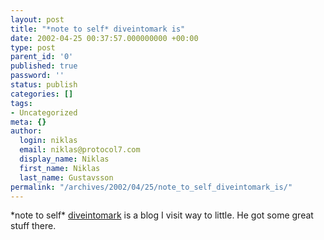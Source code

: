 ```yaml
---
layout: post
title: "*note to self* diveintomark is"
date: 2002-04-25 00:37:57.000000000 +00:00
type: post
parent_id: '0'
published: true
password: ''
status: publish
categories: []
tags:
- Uncategorized
meta: {}
author:
  login: niklas
  email: niklas@protocol7.com
  display_name: Niklas
  first_name: Niklas
  last_name: Gustavsson
permalink: "/archives/2002/04/25/note_to_self_diveintomark_is/"
---
```

\*note to self\* [diveintomark](http://diveintomark.org/) is a blog I visit way to little. He got some great stuff there.


